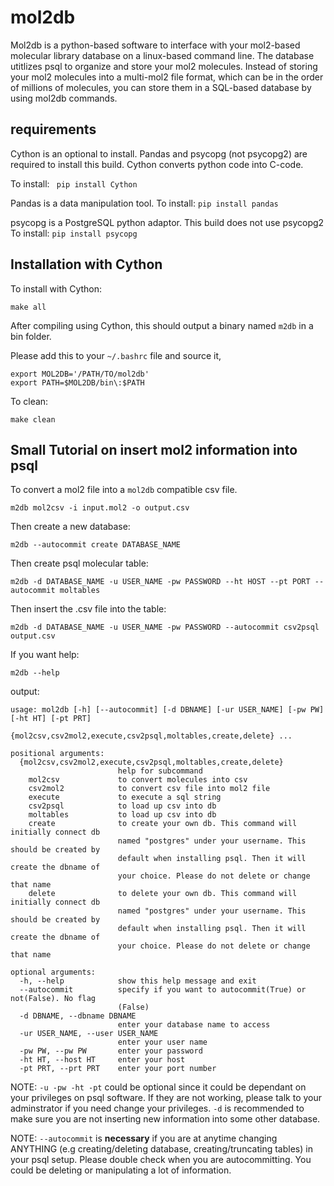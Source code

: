 # mol2db

Mol2db is a python-based software to interface with your mol2-based molecular library database on a linux-based command line. The database utitlizes psql to organize and store your mol2 molecules. Instead of storing your mol2 molecules into a multi-mol2 file format, which can be in the order of millions of molecules, you can store them in a SQL-based database by using mol2db commands.  


## requirements
Cython is an optional to install. Pandas and psycopg (not psycopg2) are required to install this build. 
Cython converts python code into C-code. 

To install:
` 
pip install Cython
`

Pandas is a data manipulation tool. 
To install: 
`
pip install pandas
`

psycopg is a PostgreSQL python adaptor. This build does not use psycopg2
To install:
`
pip install psycopg
`


## Installation with Cython

To install with Cython:
```
make all
```
After compiling using Cython, this should output a binary named `m2db` in a bin folder. 

Please add this to your `~/.bashrc` file and source it,
```
export MOL2DB='/PATH/TO/mol2db'
export PATH=$MOL2DB/bin\:$PATH
```

To clean:
```
make clean
```

## Small Tutorial on insert mol2 information into psql

To convert a mol2 file into a `mol2db` compatible csv file.
```
m2db mol2csv -i input.mol2 -o output.csv
```

Then create a new database:
```
m2db --autocommit create DATABASE_NAME
```

Then create psql molecular table:
```
m2db -d DATABASE_NAME -u USER_NAME -pw PASSWORD --ht HOST --pt PORT --autocommit moltables
```

Then insert the .csv file into the table:
```
m2db -d DATABASE_NAME -u USER_NAME -pw PASSWORD --autocommit csv2psql output.csv
```


If you want help:
```
m2db --help
```

output:
```
usage: mol2db [-h] [--autocommit] [-d DBNAME] [-ur USER_NAME] [-pw PW] [-ht HT] [-pt PRT]
              {mol2csv,csv2mol2,execute,csv2psql,moltables,create,delete} ...

positional arguments:
  {mol2csv,csv2mol2,execute,csv2psql,moltables,create,delete}
                        help for subcommand
    mol2csv             to convert molecules into csv
    csv2mol2            to convert csv file into mol2 file
    execute             to execute a sql string
    csv2psql            to load up csv into db
    moltables           to load up csv into db
    create              to create your own db. This command will initially connect db
                        named "postgres" under your username. This should be created by
                        default when installing psql. Then it will create the dbname of
                        your choice. Please do not delete or change that name
    delete              to delete your own db. This command will initially connect db
                        named "postgres" under your username. This should be created by
                        default when installing psql. Then it will create the dbname of
                        your choice. Please do not delete or change that name

optional arguments:
  -h, --help            show this help message and exit
  --autocommit          specify if you want to autocommit(True) or not(False). No flag
                        (False)
  -d DBNAME, --dbname DBNAME
                        enter your database name to access
  -ur USER_NAME, --user USER_NAME
                        enter your user name
  -pw PW, --pw PW       enter your password
  -ht HT, --host HT     enter your host
  -pt PRT, --prt PRT    enter your port number

```

NOTE: `-u -pw -ht -pt` could be optional since it could be dependant on your privileges on psql software. If they are not working, please talk to your adminstrator if you need change your privileges. `-d` is recommended to make sure you are not inserting new information into some other database. 

NOTE: `--autocommit` is **necessary** if you are at anytime changing ANYTHING (e.g creating/deleting database, creating/truncating tables) in your psql setup. Please double check when you are autocommitting. You could be deleting or manipulating a lot of information. 






